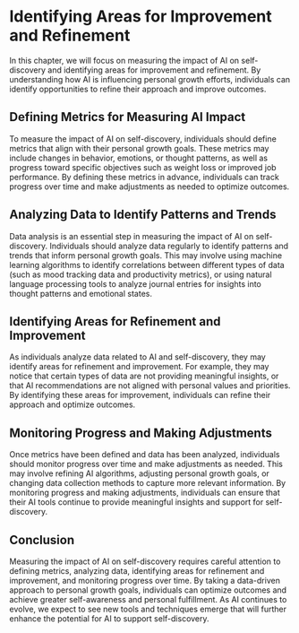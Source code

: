 Identifying Areas for Improvement and Refinement
==================================================================================================

In this chapter, we will focus on measuring the impact of AI on self-discovery and identifying areas for improvement and refinement. By understanding how AI is influencing personal growth efforts, individuals can identify opportunities to refine their approach and improve outcomes.

Defining Metrics for Measuring AI Impact
----------------------------------------

To measure the impact of AI on self-discovery, individuals should define metrics that align with their personal growth goals. These metrics may include changes in behavior, emotions, or thought patterns, as well as progress toward specific objectives such as weight loss or improved job performance. By defining these metrics in advance, individuals can track progress over time and make adjustments as needed to optimize outcomes.

Analyzing Data to Identify Patterns and Trends
----------------------------------------------

Data analysis is an essential step in measuring the impact of AI on self-discovery. Individuals should analyze data regularly to identify patterns and trends that inform personal growth goals. This may involve using machine learning algorithms to identify correlations between different types of data (such as mood tracking data and productivity metrics), or using natural language processing tools to analyze journal entries for insights into thought patterns and emotional states.

Identifying Areas for Refinement and Improvement
------------------------------------------------

As individuals analyze data related to AI and self-discovery, they may identify areas for refinement and improvement. For example, they may notice that certain types of data are not providing meaningful insights, or that AI recommendations are not aligned with personal values and priorities. By identifying these areas for improvement, individuals can refine their approach and optimize outcomes.

Monitoring Progress and Making Adjustments
------------------------------------------

Once metrics have been defined and data has been analyzed, individuals should monitor progress over time and make adjustments as needed. This may involve refining AI algorithms, adjusting personal growth goals, or changing data collection methods to capture more relevant information. By monitoring progress and making adjustments, individuals can ensure that their AI tools continue to provide meaningful insights and support for self-discovery.

Conclusion
----------

Measuring the impact of AI on self-discovery requires careful attention to defining metrics, analyzing data, identifying areas for refinement and improvement, and monitoring progress over time. By taking a data-driven approach to personal growth goals, individuals can optimize outcomes and achieve greater self-awareness and personal fulfillment. As AI continues to evolve, we expect to see new tools and techniques emerge that will further enhance the potential for AI to support self-discovery.
